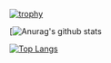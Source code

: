 

[![trophy](https://github-profile-trophy.vercel.app/?username=nattaphonBu&theme=onedark&count_private=true)](https://github.com/ryo-ma/github-profile-trophy)

[![Anurag's github stats](https://github-readme-stats.vercel.app/api?username=nattaphonBu&show_icons=true&theme=radical)
<!-- [![Anurag's github stats](https://github-readme-stats.vercel.app/api?username=nattaphonBu&count_private=true) -->

[![Top Langs](https://github-readme-stats.vercel.app/api/top-langs/?username=nattaphonBu)](https://github.com/anuraghazra/github-readme-stats)




<!--
**nattaphonBu/nattaphonBu** is a ✨ _special_ ✨ repository because its `README.md` (this file) appears on your GitHub profile.

Here are some ideas to get you started:

- 🔭 I’m currently working on ...
- 🌱 I’m currently learning ...
- 👯 I’m looking to collaborate on ...
- 🤔 I’m looking for help with ...
- 💬 Ask me about ...
- 📫 How to reach me: ...
- 😄 Pronouns: ...
- ⚡ Fun fact: ...
-->
